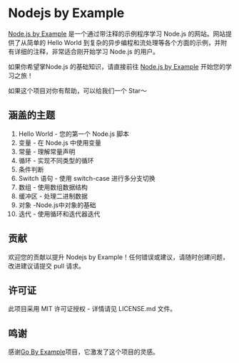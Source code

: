# Nodejs by Example
[Node.js by Example](https://www.nodejsbyexample.cn/) 是一个通过带注释的示例程序学习 Node.js 的网站。网站提供了从简单的 Hello World 到复杂的异步编程和流处理等各个方面的示例，并附有详细的注释，非常适合刚开始学习 Node.js 的用户。

如果你希望掌Node.js 的基础知识，请直接前往 [Node.js by Example](https://www.nodejsbyexample.cn/) 开始您的学习之旅！

如果这个项目对你有帮助，可以给我们一个 Star～

## 涵盖的主题

1. Hello World - 您的第一个 Node.js 脚本
2. 变量 - 在 Node.js 中使用变量
3. 常量 - 理解常量声明
4. 循环 - 实现不同类型的循环
5. 条件判断 
6. Switch 语句 - 使用 switch-case 进行多分支切换
7. 数组 - 使用数组数据结构
8. 缓冲区 - 处理二进制数据
9. 对象 -Node.js中对象的基础
10. 迭代 - 使用循环和迭代器迭代

## 贡献

欢迎您的贡献以提升 Nodejs by Example！任何错误或建议，请随时创建问题，改进建议请提交 pull 请求。

## 许可证

此项目采用 MIT 许可证授权 - 详情请见 LICENSE.md 文件。

## 鸣谢

感谢[Go By Example](https://github.com/mmcgrana/gobyexample)项目，它激发了这个项目的灵感。
